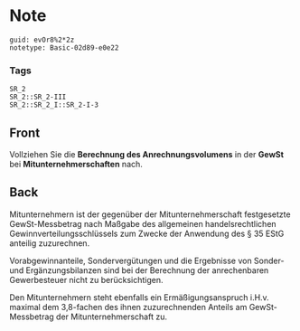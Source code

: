 # Note
```
guid: evOr8%2*2z
notetype: Basic-02d89-e0e22
```

### Tags
```
SR_2
SR_2::SR_2-III
SR_2::SR_2_I::SR_2-I-3
```

## Front
Vollziehen Sie die <b>Berechnung des Anrechnungsvolumens</b> in der
<b>GewSt</b> bei <b>Mitunternehmerschaften</b> nach.

## Back
Mitunternehmern ist der gegenüber der Mitunternehmerschaft festgesetzte GewSt-Messbetrag nach Maßgabe des allgemeinen handelsrechtlichen Gewinnverteilungsschlüssels zum Zwecke der Anwendung des § 35 EStG anteilig zuzurechnen. 

Vorabgewinnanteile, Sondervergütungen und die Ergebnisse von Sonder- und Ergänzungsbilanzen sind bei der Berechnung der anrechenbaren Gewerbesteuer nicht zu berücksichtigen. 

Den Mitunternehmern steht ebenfalls ein Ermäßigungsanspruch i.H.v. maximal dem 3,8-fachen des ihnen zuzurechnenden Anteils am GewSt-Messbetrag der Mitunternehmerschaft zu.
